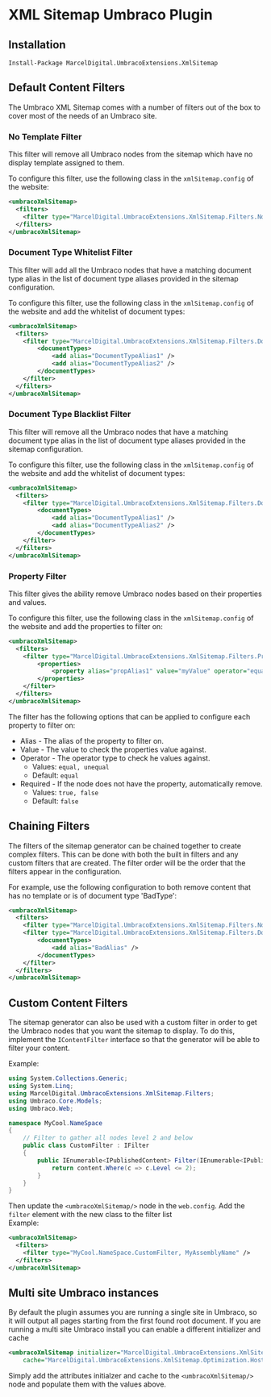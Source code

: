 ﻿# XML Sitemap Umbraco Plugin
## Installation
`Install-Package MarcelDigital.UmbracoExtensions.XmlSitemap`
## Default Content Filters
The Umbraco XML Sitemap comes with a number of filters out of the box to cover most of the needs of an Umbraco site.
### No Template Filter
This filter will remove all Umbraco nodes from the sitemap which have no display template assigned to them. 

To configure this filter, use the following class in the `xmlSitemap.config` of the website:
```xml
<umbracoXmlSitemap>
  <filters>
    <filter type="MarcelDigital.UmbracoExtensions.XmlSitemap.Filters.NoTemplateFilter, MarcelDigital.UmbracoExtensions.XmlSitemap" />
  </filters>
</umbracoXmlSitemap>
```

### Document Type Whitelist Filter
This filter will add all the Umbraco nodes that have a matching document type alias in the list of document type aliases provided
in the sitemap configuration. 

To configure this filter, use the following class in the `xmlSitemap.config` of the website and add the whitelist of document types:
```xml
<umbracoXmlSitemap>
  <filters>
    <filter type="MarcelDigital.UmbracoExtensions.XmlSitemap.Filters.DocumentTypeWhitelistFilter, MarcelDigital.UmbracoExtensions.XmlSitemap">
        <documentTypes>
            <add alias="DocumentTypeAlias1" />
            <add alias="DocumentTypeAlias2" />
        </documentTypes>
    </filter>
  </filters>
</umbracoXmlSitemap>
```

### Document Type Blacklist Filter
This filter will remove all the Umbraco nodes that have a matching document type alias in the list of document type aliases provided
in the sitemap configuration. 

To configure this filter, use the following class in the `xmlSitemap.config` of the website and add the whitelist of document types:
```xml
<umbracoXmlSitemap>
  <filters>
    <filter type="MarcelDigital.UmbracoExtensions.XmlSitemap.Filters.DocumentTypeBlacklistFilter, MarcelDigital.UmbracoExtensions.XmlSitemap">
        <documentTypes>
            <add alias="DocumentTypeAlias1" />
            <add alias="DocumentTypeAlias2" />
        </documentTypes>
    </filter>
  </filters>
</umbracoXmlSitemap>
```

### Property Filter
This filter gives the ability remove Umbraco nodes based on their properties and values.

To configure this filter, use the following class in the `xmlSitemap.config` of the website and add the properties to filter on:
```xml
<umbracoXmlSitemap>
  <filters>
    <filter type="MarcelDigital.UmbracoExtensions.XmlSitemap.Filters.PropertiesFilter, MarcelDigital.UmbracoExtensions.XmlSitemap">
        <properties>
            <property alias="propAlias1" value="myValue" operator="equals" required="true" />
        </properties>
    </filter>
  </filters>
</umbracoXmlSitemap>
```

The filter has the following options that can be applied to configure each property to filter on:
* Alias - The alias of the property to filter on.
* Value - The value to check the properties value against.
* Operator - The operator type to check he values against.
  * Values: `equal, unequal`
  * Default: `equal`
* Required - If the node does not have the property, automatically remove.
  * Values: `true, false`
  * Default: `false`
## Chaining Filters
The filters of the sitemap generator can be chained together to create complex filters. This can be done with both the built
in filters and any custom filters that are created. The filter order will be the order that the filters appear in the configuration.

For example, use the following configuration to both remove content that has no template or is of document type 'BadType':
```xml
<umbracoXmlSitemap>
  <filters>
    <filter type="MarcelDigital.UmbracoExtensions.XmlSitemap.Filters.NoTemplateFilter, MarcelDigital.UmbracoExtensions.XmlSitemap" />
    <filter type="MarcelDigital.UmbracoExtensions.XmlSitemap.Filters.DocumentTypeBlacklistFilter, MarcelDigital.UmbracoExtensions.XmlSitemap">
        <documentTypes>
            <add alias="BadAlias" />
        </documentTypes>
    </filter>
  </filters>
</umbracoXmlSitemap>
```
## Custom Content Filters
The sitemap generator can also be used with a custom filter in order to get the Umbraco nodes that you want
the sitemap to display. To do this, implement the `IContentFilter` interface so that the generator will be 
able to filter your content.

Example:

```csharp
using System.Collections.Generic;
using System.Linq;
using MarcelDigital.UmbracoExtensions.XmlSitemap.Filters;
using Umbraco.Core.Models;
using Umbraco.Web;

namespace MyCool.NameSpace
{
    // Filter to gather all nodes level 2 and below
    public class CustomFilter : IFilter
    {
        public IEnumerable<IPublishedContent> Filter(IEnumerable<IPublishedContent> content) {
            return content.Where(c => c.Level <= 2);
        }
    }
}
```

Then update the `<umbracoXmlSitemap/>` node in the `web.config`. Add the `filter` element with the new class to
the filter list
​    
Example:

```xml
<umbracoXmlSitemap>
  <filters>
    <filter type="MyCool.NameSpace.CustomFilter, MyAssemblyName" />
  </filters>
</umbracoXmlSitemap>
```

## Multi site Umbraco instances

By default the plugin assumes you are running a single site in Umbraco, so it will output all pages starting from the first found root document. If you are running a multi site Umbraco install you can enable a different initializer and cache

```xml
<umbracoXmlSitemap initializer="MarcelDigital.UmbracoExtensions.XmlSitemap.Initializers.DomainInitializer, MarcelDigital.UmbracoExtensions.XmlSitemap"
	cache="MarcelDigital.UmbracoExtensions.XmlSitemap.Optimization.HostnameCache, MarcelDigital.UmbracoExtensions.XmlSitemap">
```

Simply add the attributes initialzer and cache to the `<umbracoXmlSitemap/>` node and populate them with the values above.